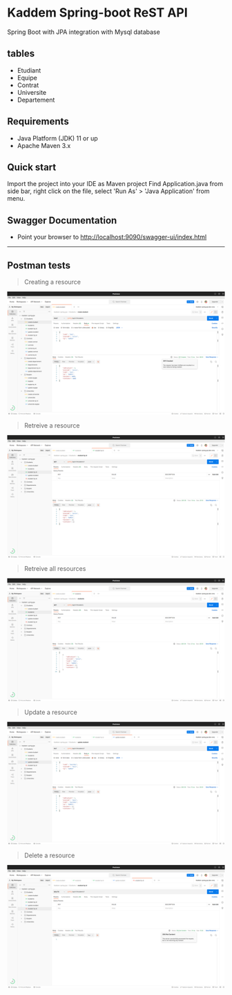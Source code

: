 # Kaddem Spring-boot ReST API
Spring Boot with JPA integration with Mysql database 
## tables 
- Etudiant
- Equipe
- Contrat
- Universite
- Departement

## Requirements
- Java Platform (JDK) 11 or up
- Apache Maven 3.x

## Quick start
Import the project into your IDE as Maven project
Find Application.java from side bar, right click on the file, select 'Run As' > 'Java Application' from menu.

## Swagger Documentation

* Point your browser to [http://localhost:9090/swagger-ui/index.html](http://localhost:9090/swagger-ui/index.html)


***

## Postman tests

> Creating a resource

![Creating a resource](https://github.com/MedSouhayelMachfar/spring-boot/blob/master/screenshots/create-resource.png?raw=true)

> Retreive a resource

![Creating a resource](https://github.com/MedSouhayelMachfar/spring-boot/blob/master/screenshots/get-one-resource.png?raw=true)

> Retreive all resources

![Creating a resource](https://github.com/MedSouhayelMachfar/spring-boot/blob/master/screenshots/get-all-resource.png?raw=true)

> Update a resource

![Creating a resource](https://github.com/MedSouhayelMachfar/spring-boot/blob/master/screenshots/update-resource.png?raw=true)

> Delete a resource

![Creating a resource](https://github.com/MedSouhayelMachfar/spring-boot/blob/master/screenshots/delete-resource.png?raw=true)
